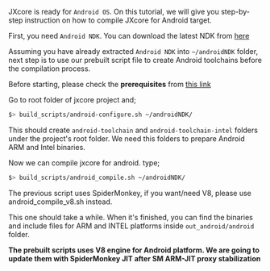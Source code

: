JXcore is ready for `Android OS`. On this tutorial, we will give you step-by-step instruction on how to compile JXcore for Android target.

First, you need `Android NDK`. You can download the latest NDK from [here](https://developer.android.com/tools/sdk/ndk/index.html)

Assuming you have already extracted `Android NDK` into `~/androidNDK` folder, next step is to use our prebuilt script file to create Android toolchains before the compilation process.

Before starting, please check the **prerequisites** from [this link](https://github.com/jxcore/jxcore/blob/master/doc/HOW_TO_COMPILE.md)

Go to root folder of jxcore project and;
```bash
$> build_scripts/android-configure.sh ~/androidNDK/
```
This should create `android-toolchain` and `android-toolchain-intel` folders under the project's root folder. We need this folders to prepare Android ARM and Intel binaries. 

Now we can compile jxcore for android. type;
```bash
$> build_scripts/android_compile.sh ~/androidNDK/
```

The previous script uses SpiderMonkey, if you want/need V8, please use android_compile_v8.sh instead.

This one should take a while. When it's finished, you can find the binaries and include files for ARM and INTEL platforms inside `out_android/android` folder.

**The prebuilt scripts uses V8 engine for Android platform. We are going to update them with SpiderMonkey JIT after SM ARM-JIT proxy stabilization**
